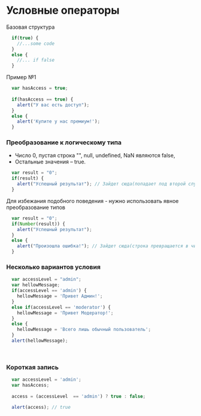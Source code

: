 # Условные операторы
Базовая структура
```javascript
  if(true) {
    //...some code
  }
  else {
    //... if false
  }
```
Пример №1
```javascript
  var hasAccess = true;
  
  if(hasAccess == true) {
    alert("У вас есть доступ");
  }
  else {
    alert('Купите у нас премиум!');
  }
```
### Преобразование к логическому типа
* Число 0, пустая строка "", null, undefined, NaN являются false,
* Остальные значения – true.
```javascript
  var result = "0";
  if(result) {
    alert("Успешный результат"); // Зайдет сюда(попадает под второй случай);
  }
```
Для избежания подобного поведения - нужно использовать явное преобразование типов
```javascript
  var result = "0";
  if(Number(result)) {
    alert("Успешный результат"); 
  }
  else {
    alert("Произошла ошибка!"); // Зайдет сюда(строка превращается в число и попадает под первый случай)
  }
```
### Несколько вариантов условия
```javascript
  var accessLevel = "admin";
  var hellowMessage;
  if(accessLevel == 'admin') {
    hellowMessage = 'Привет Админ!';
  }
  else if(accessLevel == 'moderator') {
    hellowMessage = 'Привет Модератор!';
  }
  else {
    hellowMessage = 'Всего лишь обычный пользователь';
  }
  alert(hellowMessage);
  
  
```

### Короткая запись

```javascript
  var accessLevel = 'admin';
  var hasAccess;
  
  access = (accessLevel  == 'admin') ? true : false;
  
  alert(access); // true
```
